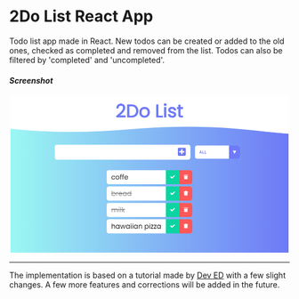 # 2Do List React App
Todo list app made in React. New todos can be created or added to the old ones, checked as completed and removed from the list. Todos can also be filtered by 'completed' and 'uncompleted'.

#### *Screenshot*

<p align="center">
    <img src="screenshots\2do-list-react.png" alt="Todo List app" width="500"/>
</p>

---
The implementation is based on a tutorial made by [Dev ED](https://developedbyed.com) with a few slight changes. A few more features and corrections will be added in the future.